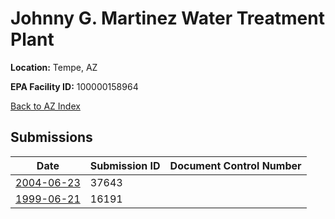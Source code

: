 # Johnny G. Martinez Water Treatment Plant

**Location:** Tempe, AZ

**EPA Facility ID:** 100000158964

[Back to AZ Index](../../index.md)

## Submissions

| Date | Submission ID | Document Control Number |
|------|--------------|-------------------------|
| [2004-06-23](submissions/37643.md) | 37643 |  |
| [1999-06-21](submissions/16191.md) | 16191 |  |

